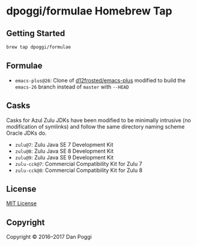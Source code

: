 # dpoggi/formulae Homebrew Tap

## Getting Started

```sh
brew tap dpoggi/formulae
```

## Formulae

* `emacs-plus@26`: Clone of [d12frosted/emacs-plus](https://github.com/d12frosted/emacs-plus)
  modified to build the `emacs-26` branch instead of `master` with `--HEAD`

## Casks

Casks for Azul Zulu JDKs have been modified to be minimally intrusive
(no modification of symlinks) and follow the same directory naming scheme
Oracle JDKs do.

* `zulu@7`: Zulu Java SE 7 Development Kit
* `zulu@8`: Zulu Java SE 8 Development Kit
* `zulu@9`: Zulu Java SE 9 Development Kit
* `zulu-cck@7`: Commercial Compatibility Kit for Zulu 7
* `zulu-cck@8`: Commercial Compatibility Kit for Zulu 8

## License

[MIT License](https://opensource.org/licenses/MIT)

## Copyright

Copyright &copy; 2016&ndash;2017 Dan Poggi
